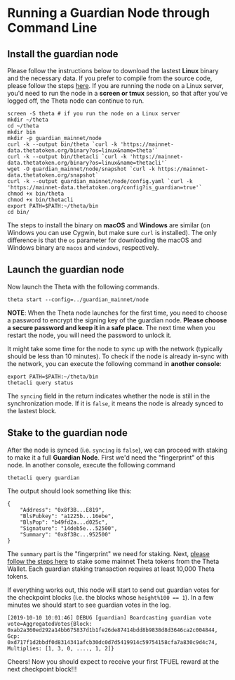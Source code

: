# Running a Guardian Node through Command Line

## Install the guardian node

Please follow the instructions below to download the lastest **Linux** binary and the necessary data. If you prefer to compile from the source code, please follow the steps [here](./COMPILE.md#install-guardian-node-from-source-code). If you are running the node on a Linux server, you'd need to run the node in a **screen or tmux** session, so that after you've logged off, the Theta node can continue to run.

```
screen -S theta # if you run the node on a Linux server
mkdir ~/theta
cd ~/theta
mkdir bin
mkdir -p guardian_mainnet/node
curl -k --output bin/theta `curl -k 'https://mainnet-data.thetatoken.org/binary?os=linux&name=theta'`
curl -k --output bin/thetacli `curl -k 'https://mainnet-data.thetatoken.org/binary?os=linux&name=thetacli'`
wget -O guardian_mainnet/node/snapshot `curl -k https://mainnet-data.thetatoken.org/snapshot`
curl -k --output guardian_mainnet/node/config.yaml `curl -k 'https://mainnet-data.thetatoken.org/config?is_guardian=true'`
chmod +x bin/theta
chmod +x bin/thetacli
export PATH=$PATH:~/theta/bin
cd bin/
```

The steps to install the binary on **macOS** and **Windows** are similar (on Windows you can use Cygwin, but make sure `curl` is installed). The only difference is that the `os` parameter for downloading the macOS and Windows binary are `macos` and `windows`, respectively.

## Launch the guardian node

Now launch the Theta with the following commands.

```
theta start --config=../guardian_mainnet/node
```

**NOTE**: When the Theta node launches for the first time, you need to choose a password to encrypt the signing key of the guardian node. **Please choose a secure password and keep it in a safe place**. The next time when you restart the node, you will need the password to unlock it.

It might take some time for the node to sync up with the network (typically should be less than 10 minutes). To check if the node is already in-sync with the network, you can execute the following command in **another console**:

```
export PATH=$PATH:~/theta/bin
thetacli query status
```

The `syncing` field in the return indicates whether the node is still in the synchronization mode. If it is `false`, it means the node is already synced to the lastest block.

## Stake to the guardian node

After the node is synced (i.e. `syncing` is `false`), we can proceed with staking to make it a full **Guardian Node**. First we'd need the "fingerprint" of this node. In another console, execute the following command

```
thetacli query guardian
```

The output should look something like this:

```
{
    "Address": "0x8f3B...E819",
    "BlsPubkey": "a1225b...16ebe",
    "BlsPop": "b49fd2a...d025c",
    "Signature": "14deb5e...52500",
    "Summary": "0x8f3Bc...952500"
}
```

The `summary` part is the "fingerprint" we need for staking. Next, [please follow the steps here](./GUI.md#stake-to-the-guardian-node) to stake some mainnet Theta tokens from the Theta Wallet. Each guardian staking transaction requires at least 10,000 Theta tokens.

If everything works out, this node will start to send out guardian votes for the checkpoint blocks (i.e. the blocks whose `height%100 == 1`). In a few minutes we should start to see guardian votes in the log.

```
[2019-10-10 10:01:46] DEBUG [guardian] Boardcasting guardian vote vote=AggregatedVotes{Block: 0xab2a360ed292a14bb675837d1b1fe26de87414bdd8b9838d8d3646ca2c004844, Gcp: 0xd717f1d2bbdf0d8314341afcb30dc0d7d5419914c59754158cfa7a830c9d4c74,  Multiplies: [1, 3, 0, ...., 1, 2]}
```

Cheers! Now you should expect to receive your first TFUEL reward at the next checkpoint block!!!


